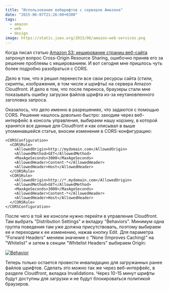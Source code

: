 ```yaml
---
title: "Использование вебшрифтов с серверов Амазона"
date: "2015-06-07T21:26:00+0300"
tags:
  - amazon
  - web
  - design
image: https://static.juev.org/2015/06/amazon-web-services.png
---
```

Когда писал статью [Amazon S3: кеширование страниц веб-сайта](http://www.juev.org/2015/06/01/amazon-cache/) затронул вопрос Cross-Origin Resource Sharing, ошибочно приняв его за решение проблемы с кешированием. И вот сегодня мне пришлось чуть более подробно разобраться с CORS.

Дело в том, что я решил перенести все свои ресурсы сайта (стили, скрипты, изображения, в том числе и шрифты) на сервера Amazon Cloudfront. И дело в том, что после переноса, браузеры стали мне показывать ошибку загрузки файлов шрифта из-за неутановленного заголовка запроса.

Оказалось, что дело именно в разрешениях, что задаются с помощью CORS. Решение нашлось довольно быстро: заходим через веб-интерфейс в консоль управления, выбираем нашу корзину, в которой хранятся все данные для Cloudfront и как описывал в выше упоминавшейся статье, вносим изменения в CORS-конфигурацию:

	<CORSConfiguration>
	  <CORSRule>
		<AllowedOrigin>http://mydomain.com</AllowedOrigin>
		<AllowedMethod>GET</AllowedMethod>
		<MaxAgeSeconds>3000</MaxAgeSeconds>
		<AllowedHeader>Content-*</AllowedHeader>
		<AllowedHeader>Host</AllowedHeader>
	  </CORSRule>
	  <CORSRule>
		<AllowedOrigin>http://*.mydomain.com</AllowedOrigin>
		<AllowedMethod>GET</AllowedMethod>
		<MaxAgeSeconds>3000</MaxAgeSeconds>
		<AllowedHeader>Content-*</AllowedHeader>
		<AllowedHeader>Host</AllowedHeader>
	  </CORSRule>
	</CORSConfiguration>

После чего в той же консоли нужно перейти в управление Cloudfront. Там выбрать "Distribution Settings" и вкладку "Behaviors". Минимум одна группа поведения там уже должна присутствовать, поэтому выбираем ее и переходим к ее изменению, нажав кнопку Edit. Для параметра "Forward Headers" меняем значение с "None (Improves Caching)" на "Whitelist" и затем в секции "Whitelist Headers" выбираем Origin:

[![Behavior](https://static.juev.org/2015/06/behavior-th.png)](https://static.juev.org/2015/06/behavior.png "Behavior")

Теперь только остается провести инвалидацию для загружанных ранее файлов шрифтов. Сделать это можно так же через веб-интерфейс, в разделе Cloudfront, вкладка Invalidations. Через 10-15 минут шрифты будут доступны для загрузки и не будут блокироваться политикой браузеров.
